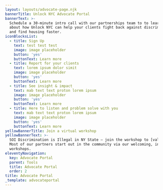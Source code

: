 ```yaml
---
layout: layouts/advocate-page.njk
bannerTitle: Unlock NYC Advocate Portal
bannerText: >-
  Schedule a 30-minute intro call with our partnerships team to to learn more
  about how Unlock NYC can help your clients fight back against discrimination
  and find housing faster.
iconBlocksList:
  - title: Sign Up
    text: test test test
    image: image placeholder
    button: 'yes'
    buttonText: Learn more
  - title: Report for your clients
    text: lorem ipsum dolor simit
    image: image placeholder
    button: 'yes'
    buttonText: Learn more
  - title: See insight & impact
    text: mab text text proton lorem ipsum
    image: image placeholder
    button: 'yes'
    buttonText: Learn more
  - title: Here to listen and problem solve with you
    text: mab text text proton lorem ipsum
    image: image placeholder
    button: 'yes'
    buttonText: Learn more
yellowBannerTitle: Join a virtual workshop
yellowBannerText: >-
  SOI Discrimination is Illegal in NY State – join the workshop to [value prop.]
  Most of our partners start out in the community via our welcoming, informative
  workshops.
eleventyNavigation:
  key: Advocate Portal
  parent: Tools
  title: Advocate Portal
  order: 2
title: Advocate Portal
_template: advocateportal
---
```


